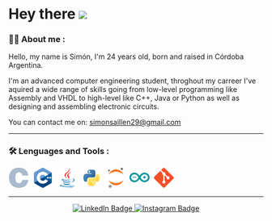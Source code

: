 <div>
  <h1>
    Hey there
    <img src="https://media.giphy.com/media/hvRJCLFzcasrR4ia7z/giphy.gif" width="30px"/>
  </h1>
</div>

### :technologist: About me :

Hello, my name is Simón, I'm 24 years old, born and raised in Córdoba Argentina.

I'm an advanced computer engineering student, throghout my carreer I've aquired a wide range of skills going from low-level programming like Assembly and VHDL to high-level like C++, Java or Python as well as designing and assembling electronic circuits.

You can contact me on: simonsaillen29@gmail.com

---

### 🛠️ Lenguages and Tools :

<div>
  <img src="https://github.com/devicons/devicon/blob/master/icons/c/c-original.svg" alt="C" width="40" height="40"/>&nbsp
  <img src="https://github.com/devicons/devicon/blob/master/icons/cplusplus/cplusplus-original.svg" alt="C++" width="40" height="40"/>&nbsp
  <img src="https://github.com/devicons/devicon/blob/master/icons/java/java-original.svg" alt="Java" width="40" height="40"/>&nbsp
  <img src="https://github.com/devicons/devicon/blob/master/icons/python/python-original.svg" alt="Python" width="40" height="40"/>&nbsp
  <img src="https://github.com/devicons/devicon/blob/master/icons/jupyter/jupyter-original.svg" alt="Jupyter Notebook" width="40" height="40"/>&nbsp
  <img src="https://github.com/devicons/devicon/blob/master/icons/arduino/arduino-original.svg" alt="Arduino" width="40" height="40"/>&nbsp
  <img src="https://github.com/devicons/devicon/blob/master/icons/git/git-original.svg" alt="git" width="40" height="40"/>&nbsp
</div>

---

<div id="header_2" align="center">
  <div id="badges">
      <a href="https://www.linkedin.com/in/simon-saillen/">
        <img src="https://img.shields.io/badge/LinkedIn-black?logo=linkedin&logoColor=white&style=for-the-badge" alt="LinkedIn Badge" height="35"/>
      </a>
      <a href="https://www.instagram.com/simonsaillen/">
        <img src="https://img.shields.io/badge/Instagram-black?logo=instagram&logoColor=white&style=for-the-badge" alt="Instagram Badge" height="35"/>
      </a>
    </div>
</div>
